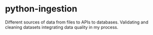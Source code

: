 # python-ingestion
Different sources of data from files to APIs to databases. Validating and cleaning datasets integrating data quality in my process.
